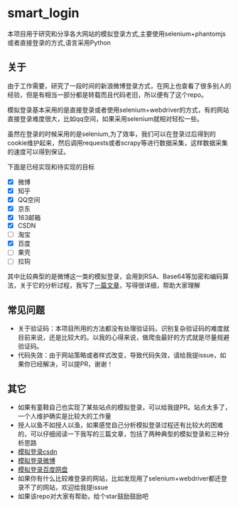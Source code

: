 # smart_login
本项目用于研究和分享各大网站的模拟登录方式,主要使用selenium+phantomjs或者直接登录的方式,语言采用Python


## 关于

由于工作需要，研究了一段时间的新浪微博登录方式，在网上也查看了很多别人的经验，但是有相当一部分都是转载而且代码老旧，所以便有了这个repo。

模拟登录基本采用的是直接登录或者使用selenium+webdriver的方式，有的网站直接登录难度很大，比如qq空间，如果采用selenium就相对轻松一些。

虽然在登录的时候采用的是selenium,为了效率，我们可以在登录过后得到的cookie维护起来，然后调用requests或者scrapy等进行数据采集，这样数据采集的速度可以得到保证。

下面是已经实现和待实现的目标

- [x] 微博
- [x] 知乎
- [x] QQ空间
- [x] 京东
- [x] 163邮箱
- [x] CSDN
- [ ] 淘宝
- [x] 百度
- [ ] 果壳
- [ ] 拉钩

其中比较典型的是微博这一类的模拟登录，会用到RSA、Base64等加密和编码算法，关于它的分析过程，我写了[一篇文章](http://www.jianshu.com/p/816594c83c74)，写得很详细，帮助大家理解

## 常见问题

- 关于验证码：本项目所用的方法都没有处理验证码，识别复杂验证码的难度就目前来说，还是比较大的。以我的心得来说，做爬虫最好的方式就是尽量规避验证码。
- 代码失效：由于网站策略或者样式改变，导致代码失效，请给我提issue，如果你已经解决，可以提PR，谢谢！

## 其它

- 如果有童鞋自己也实现了某些站点的模拟登录，可以给我提PR。站点太多了，一个人维护确实是比较大的工作量
- 授人以鱼不如授人以渔，如果感觉自己分析模拟登录过程还有比较大的困难的，可以仔细阅读一下我写的三篇文章，包括了两种典型的模拟登录和三种分析思路
 - [模拟登录csdn](http://www.rookiefly.cn/detail/65)
 - [模拟登录微博](http://www.jianshu.com/p/816594c83c74)
 - [模拟登录百度网盘](http://www.jianshu.com/p/efcf030e68c5)
- 如果你有什么比较难登录的网站，比如发现用了selenium+webdriver都还登录不了的网站，欢迎给我提issue
- 如果该repo对大家有帮助，给个star鼓励鼓励吧
